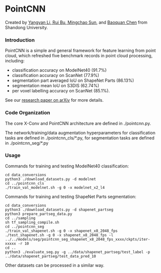# PointCNN

Created by <a href="http://yangyan.li" target="_blank">Yangyan Li</a>,<a href="http://rbruibu.cn" target="_blank"> Rui Bu, <a href="http://www.mcsun.cn" target="_blank">Mingchao Sun</a>, and <a href="http://www.cs.sdu.edu.cn/~baoquan/" target="_blank">Baoquan Chen</a> from Shandong University.

### Introduction

PointCNN is a simple and general framework for feature learning from point cloud, which refreshed five benchmark records in point cloud processing, including:

* classification accuracy on ModelNet40 (91.7%)
* classification accuracy on ScanNet (77.9%)
* segmentation part averaged IoU on ShapeNet Parts (86.13%)
* segmentation mean IoU on S3DIS (62.74%)
* per voxel labelling accuracy on ScanNet (85.1%). 

See our <a href="http://arxiv.org/abs/1801.07791" target="_blank">research paper on arXiv</a> for more details.

### Code Organization
The core X-Conv and PointCNN architecture are defined in ./pointcnn.py.

The network/training/data augmentation hyperparameters for classification tasks are defined in ./pointcnn_cls/\*.py, for segmentation tasks are defined in ./pointcnn_seg/\*.py

### Usage

Commands for training and testing ModelNet40 classification:
```
cd data_conversions
python3 ./download_datasets.py -d modelnet
cd ../pointcnn_cls
./train_val_modelnet.sh -g 0 -x modelnet_x2_l4
```

Commands for training and testing ShapeNet Parts segmentation:
```
cd data_conversions
python3 ./download_datasets.py -d shapenet_partseg
python3 prepare_partseg_data.py
cd ../sampling
sh tf_sampling_compile.sh
cd ../pointcnn_seg
./train_val_shapenet.sh -g 0 -x shapenet_x8_2048_fps
./test_shapenet.sh -g 0 -x shapenet_x8_2048_fps -l ../../models/seg/pointcnn_seg_shapenet_x8_2048_fps_xxxx/ckpts/iter-xxxxx -r 10
cd ..
python3 ./evaluate_seg.py -g ../data/shapenet_partseg/test_label -p ../data/shapenet_partseg/test_data_pred_10
```

Other datasets can be processed in a similar way.
